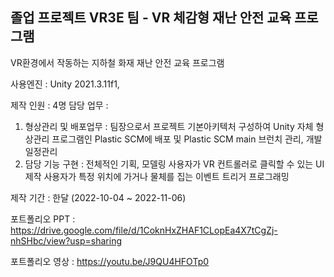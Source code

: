 ## 졸업 프로젝트 VR3E 팀  - VR 체감형 재난 안전 교육 프로그램

VR환경에서 작동하는 지하철 화재 재난 안전 교육 프로그램

사용엔진 : Unity 2021.3.11f1, 

제작 인원 : 4명
담당 업무 :
1) 형상관리 및 배포업무 : 팀장으로서 프로젝트 기본아키텍처 구성하여 Unity 자체 형상관리 프로그램인 
Plastic SCM에 배포 및 Plastic SCM main 브런치 관리, 개발 일정관리
2) 담당 기능 구현 : 전체적인 기획, 모델링
사용자가 VR 컨트롤러로 클릭할 수 있는 UI 제작
사용자가 특정 위치에 가거나 물체를 집는 이벤트 트리거 프로그래밍

제작 기간 : 한달 (2022-10-04 ~ 2022-11-06)

포트폴리오 PPT : https://drive.google.com/file/d/1CoknHxZHAF1CLopEa4X7tCgZj-nhSHbc/view?usp=sharing

포트폴리오 영상 : https://youtu.be/J9QU4HFOTp0
